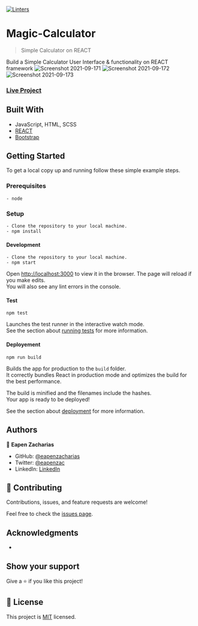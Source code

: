[![Linters](https://github.com/eapenzacharias/magic-calculator/actions/workflows/linters.yml/badge.svg)](https://github.com/eapenzacharias/magic-calculator/actions/workflows/linters.yml) 

# Magic-Calculator

> Simple Calculator on REACT

Build a Simple Calculator User Interface & functionality on REACT framework
![Screenshot 2021-09-171](https://user-images.githubusercontent.com/49812651/145246596-05d9d231-8499-452a-9757-77af18d6574e.png)
![Screenshot 2021-09-172](https://user-images.githubusercontent.com/49812651/145246609-09889e89-d3a1-437d-b919-2712042ed9bd.png)
![Screenshot 2021-09-173](https://user-images.githubusercontent.com/49812651/145246617-10f3fe31-785a-4b5a-8ce2-13e8603b3d92.png)



### [Live Project](https://eapenzacharias.github.io/magic-calculator/)

## Built With

- JavaScript, HTML, SCSS
- [REACT](https://reactjs.org/)
- [Bootstrap](https://getbootstrap.com/)


## Getting Started

To get a local copy up and running follow these simple example steps.

### Prerequisites
    - node

### Setup
```
- Clone the repository to your local machine.
- npm install
```
#### Development
```
- Clone the repository to your local machine.
- npm start
```
Open [http://localhost:3000](http://localhost:3000) to view it in the browser.
The page will reload if you make edits.\
You will also see any lint errors in the console.

#### Test
`npm test`

Launches the test runner in the interactive watch mode.\
See the section about [running tests](https://facebook.github.io/create-react-app/docs/running-tests) for more information.


#### Deployement

`npm run build`

Builds the app for production to the `build` folder.\
It correctly bundles React in production mode and optimizes the build for the best performance.

The build is minified and the filenames include the hashes.\
Your app is ready to be deployed!

See the section about [deployment](https://facebook.github.io/create-react-app/docs/deployment) for more information.

## Authors

👤 **Eapen Zacharias**

- GitHub: [@eapenzacharias](https://github.com/eapenzacharias)
- Twitter: [@eapenzac](https://twitter.com/eapenzac)
- LinkedIn: [LinkedIn](https://linkedin.com/in/eapenzac)

## 🤝 Contributing

Contributions, issues, and feature requests are welcome!

Feel free to check the [issues page](../../issues/).

## Acknowledgments
-

## Show your support

Give a ⭐️ if you like this project!

## 📝 License

This project is [MIT](./LICENSE) licensed.
